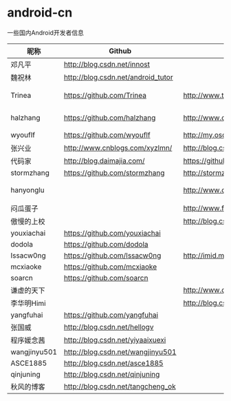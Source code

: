 android-cn  
==========  
一些国内Android开发者信息  


昵称  | Github | 博客 | 介绍
------------- | ------------- | ------------- | ------------- 
邓凡平   | http://blog.csdn.net/innost | |  阿拉神农
魏祝林  | http://blog.csdn.net/android_tutor |  |   
Trinea  | https://github.com/Trinea   | http://www.trinea.cn/    | 性能优化 开源项目 
halzhang | https://github.com/halzhang |  http://www.cnblogs.com/halzhang | StartNews作者 
wyouflf  |  https://github.com/wyouflf  |  http://my.oschina.net/u/1171837  |  xUtils作者
张兴业  |  http://www.cnblogs.com/xyzlmn/  |  http://blog.csdn.net/xyz_lmn   | 
代码家  |  http://blog.daimajia.com/  |  https://github.com/daimajia     | 
stormzhang  |  https://github.com/stormzhang  |  http://stormzhang.github.io/     | 
hanyonglu  |  |  http://www.cnblogs.com/hanyonglu/     | Android动画与推送 
闷瓜蛋子 |  |  http://www.fookwood.com/     |  云OS开发 
傲慢的上校  |  |  http://blog.csdn.net/lilu_leo   |     
youxiachai  |  https://github.com/youxiachai   |   |  
dodola  | https://github.com/dodola   | | 
Issacw0ng  | https://github.com/Issacw0ng   | http://imid.me  |  
mcxiaoke | https://github.com/mcxiaoke   |  | 
soarcn |  https://github.com/soarcn    |  | 
谦虚的天下  | | http://www.cnblogs.com/qianxudetianxia/   |    
李华明Himi  |  | http://blog.csdn.net/xiaominghimi   | 
yangfuhai | https://github.com/yangfuhai  |   |     
张国威   | http://blog.csdn.net/hellogv   |       
程序媛念茜  |  http://blog.csdn.net/yiyaaixuexi  |        
wangjinyu501  |  http://blog.csdn.net/wangjinyu501   |     
ASCE1885 |   http://blog.csdn.net/asce1885   | 
qinjuning  |  http://blog.csdn.net/qinjuning   |         
秋风的博客  |  http://blog.csdn.net/tangcheng_ok   |  
